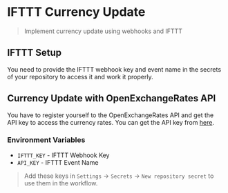 # IFTTT Currency Update

> Implement currency update using webhooks and IFTTT


## IFTTT Setup

You need to provide the IFTTT webhook key and event name in the secrets of your repository to access it and work it properly.


## Currency Update with OpenExchangeRates API

You have to register yourself to the OpenExchangeRates API and get the API key to access the currency rates. You can get the API key from [here](https://openexchangerates.org/).


### Environment Variables

- `IFTTT_KEY` - IFTTT Webhook Key
- `API_KEY` - IFTTT Event Name

> Add these keys in `Settings` -> `Secrets` -> `New repository secret` to use them in the workflow.